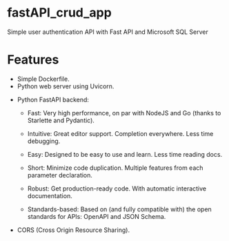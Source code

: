 # fastAPI_crud_app

Simple user authentication API with Fast API and Microsoft SQL Server

# Features

- Simple Dockerfile.
- Python web server using Uvicorn.

* Python FastAPI backend:

  - Fast: Very high performance, on par with NodeJS and Go (thanks to Starlette and Pydantic).

  - Intuitive: Great editor support. Completion everywhere. Less time debugging.
  - Easy: Designed to be easy to use and learn. Less time reading docs.
  - Short: Minimize code duplication. Multiple features from each parameter declaration.
  - Robust: Get production-ready code. With automatic interactive documentation.
  - Standards-based: Based on (and fully compatible with) the open standards for APIs: OpenAPI and JSON Schema.

* CORS (Cross Origin Resource Sharing).
